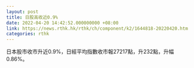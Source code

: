 ```yaml
---
layout: post
title: 日股高收近0.9%
date: 2022-04-20 14:42:52.000000000 +08:00
link: https://news.rthk.hk/rthk/ch/component/k2/1644818-20220420.htm
categories: rthk
---
```


日本股市收市升近0.9%，日經平均指數收市報27217點，升232點，升幅0.86%。
